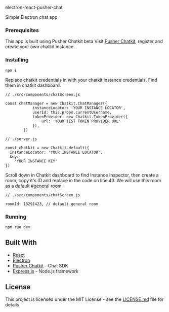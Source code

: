 electron-react-pusher-chat

Simple Electron chat app

### Prerequisites

This app is built using Pusher Chatkit beta
Visit [Pusher Chatkit](https://pusher.com/chatkit), register and create your own chatkit instance.

### Installing

```
npm i
```

Replace chatkit credentials in  with your chatkit instance credentials. Find them in chatkit dashboard.

```
// ./src/components/chatScreen.js

const chatManager = new Chatkit.ChatManager({
            instanceLocator: 'YOUR INSTANCE LOCATOR',
            userId: this.props.currentUsername,
            tokenProvider: new Chatkit.TokenProvider({
                url: 'YOUR TEST TOKEN PROVIDER URL'
            }),
        })
```

```
// ./server.js

const chatkit = new Chatkit.default({
  instanceLocator: 'YOUR INSTANCE LOCATOR',
  key:
    'YOUR INSTANCE KEY'
})
```

Scroll down in Chatkit dashboard to find Instance Inspector, 
then create a room, copy it's ID and replace in the code on line 43.
We will use this room as a default #general room.


```
// ./src/components/chatScreen.js

roomId: 13291423, // default general room

```

### Running

```
npm run dev
```

## Built With

* [React](https://reactjs.org/docs/getting-started.html)
* [Electron](https://electronjs.org/docs)
* [Pusher Chatkit](https://pusher.com/chatkit) - Chat SDK
* [Express.js](https://expressjs.com/) - Node.js framework

## License

This project is licensed under the MIT License - see the [LICENSE.md](LICENSE.md) file for details
